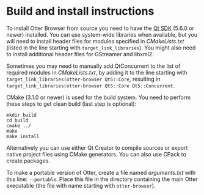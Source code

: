 Build and install instructions
==============================

To install Otter Browser from source you need to have the [Qt SDK](https://www.qt.io/download-qt-installer) (5.6.0 or newer) installed. You can use system-wide libraries when available, but you will need to install header files for modules specified in *CMakeLists.txt* (listed in the line starting with `target_link_libraries`). You might also need to install additional header files for GStreamer and libxml2.

Sometimes you may need to manually add QtConcurrent to the list of required modules in *CMakeLists.txt*, by adding it to the line starting with `target_link_libraries(otter-browser Qt5::Core`, resulting in `target_link_libraries(otter-browser Qt5::Core Qt5::Concurrent`.

CMake (3.1.0 or newer) is used for the build system. You need to perform these steps to get clean build (last step is optional):

    mkdir build
    cd build
    cmake ../
    make
    make install

Alternatively you can use either Qt Creator to compile sources or export native project files using CMake generators. You can also use CPack to create packages.

To make a portable version of Otter, create a file named *arguments.txt* with this line:
`--portable`. Place this file in the directory containing the main Otter executable (the file with name starting with `otter-browser`).
